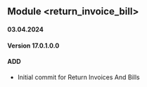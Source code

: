 ## Module <return_invoice_bill>

#### 03.04.2024
#### Version 17.0.1.0.0
#### ADD
- Initial commit for Return Invoices And Bills  
